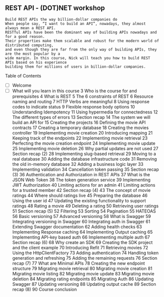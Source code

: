 ## REST API - (DOT)NET workshop
```ascii
Build REST APIs the way billion-dollar companies do
When people say, “I want to build an API”, nowadays, they almost always mean a REST API. 
RESTful APIs have been the dominant way of building APIs nowadays and for a good reason. 
Their properties make them scalable and robust for the modern world of distributed computing, 
and even though they are far from the only way of building APIs, they are the most popular by a 
wide margin. In this course, Nick will teach you how to build REST APIs based on his experience 
building them for millions of users in billion-dollar companies.
```

Table of Contents
- [ ] Welcome
- [ ] What will you learn in this course
3 Who is the course for and prerequisites
4 What is REST
5 The 6 constraints of REST
6 Resource naming and routing
7 HTTP Verbs are meaningful
8 Using response codes to indicate status
9 Flexible response body options
10 Understanding Idempotency
11 Using hypermedia for connectedness
12 The different types of errors
13 Section recap
14 The system we will build an API for
15 Creating the projects
16 Defining the movie API contracts
17 Creating a temporary database
18 Creating the movies controller
19 Implementing movie creation
20 Introducing mapping
21 Keeping track of the endpoints
22 Implementing movie retrieval
23 Perfecting the movie creation endpoint
24 Implementing movie update
25 Implementing movie deletion
26 Why partial updates are not used
27 Section recap (2)
28 Implementing slug-based retrieval
29 Moving to a real database
30 Adding the database infrastructure code
31 Removing the old in-memory database
32 Adding a business logic layer
33 Implementing validation
34 Cancellation token passing
35 Section recap (3)
36 Authentication and Authorization in REST APIs
37 What is the JSON Web Token
38 The token generation service
39 Implementing JWT Authorization
40 Limiting actions for an admin
41 Limiting actions for a trusted member
42 Section recap (4)
43 The concept of movie ratings
44 Where should ratings live
45 Preparing the database
46 Using the user id
47 Updating the existing functionality to support ratings
48 Rating a movie
49 Deleting a rating
50 Retrieving user ratings
51 Section recap (5)
52 Filtering
53 Sorting
54 Pagination
55 HATEOAS
56 Basic versioning
57 Advanced versioning
58 What is Swagger
59 Integrating versioning in Swagger
60 Integrating auth in Swagger
61 Extending Swagger documentation
62 Adding health checks
63 Implementing Response caching
64 Implementing Output caching
65 Implementing API-key based auth
66 Implementing multiple auth
67 Section recap (6)
68 Why create an SDK
69 Creating the SDK project and the client example
70 Introducing Refit
71 Retrieving movies
72 Using the HttpClientFactory
73 Adding authentication
74 Handling token generation and refreshing
75 Adding the remaining requests
76 Section recap (7)
77 What are Minimal APIs
78 Creating the new endpoint structure
79 Migrating movie retrieval
80 Migrating movie creation
81 Migrating movie listing
82 Migrating movie update
83 Migrating movie deletion
84 Migrating rating endpoints
85 Migrating Auth
86 Updating Swagger
87 Updating versioning
88 Updating output cache
89 Section recap (8)
90 Course conclusion